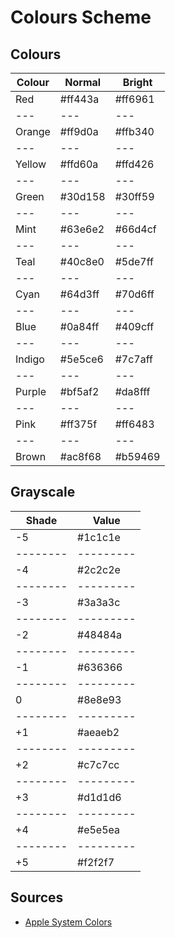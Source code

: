 # Colours Scheme

## Colours

| Colour | Normal  | Bright  |
|--------|---------|---------|
| Red    | #ff443a | #ff6961 |
| ---    | ---     | ---     |
| Orange | #ff9d0a | #ffb340 |
| ---    | ---     | ---     |
| Yellow | #ffd60a | #ffd426 |
| ---    | ---     | ---     |
| Green  | #30d158 | #30ff59 |
| ---    | ---     | ---     |
| Mint   | #63e6e2 | #66d4cf |
| ---    | ---     | ---     |
| Teal   | #40c8e0 | #5de7ff |
| ---    | ---     | ---     |
| Cyan   | #64d3ff | #70d6ff |
| ---    | ---     | ---     |
| Blue   | #0a84ff | #409cff |
| ---    | ---     | ---     |
| Indigo | #5e5ce6 | #7c7aff |
| ---    | ---     | ---     |
| Purple | #bf5af2 | #da8fff |
| ---    | ---     | ---     |
| Pink   | #ff375f | #ff6483 |
| ---    | ---     | ---     |
| Brown  | #ac8f68 | #b59469 |

## Grayscale

| Shade    | Value     |
|----------|-----------|
| -5       | #1c1c1e   |
| -------- | --------- |
| -4       | #2c2c2e   |
| -------- | --------- |
| -3       | #3a3a3c   |
| -------- | --------- |
| -2       | #48484a   |
| -------- | --------- |
| -1       | #636366   |
| -------- | --------- |
| 0        | #8e8e93   |
| -------- | --------- |
| +1       | #aeaeb2   |
| -------- | --------- |
| +2       | #c7c7cc   |
| -------- | --------- |
| +3       | #d1d1d6   |
| -------- | --------- |
| +4       | #e5e5ea   |
| -------- | --------- |
| +5       | #f2f2f7   |

## Sources
- [Apple System Colors](https://developer.apple.com/design/human-interface-guidelines/color#System-colors)
